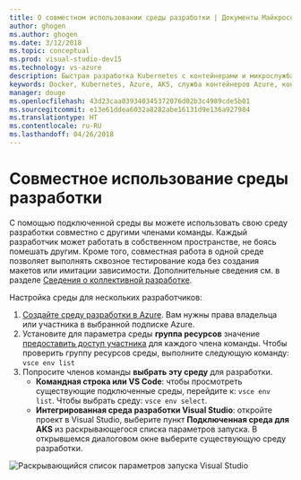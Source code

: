 ```yaml
---
title: О совместном использовании среды разработки | Документы Майкрософт
author: ghogen
ms.author: ghogen
ms.date: 3/12/2018
ms.topic: conceptual
ms.prod: visual-studio-dev15
ms.technology: vs-azure
description: Быстрая разработка Kubernetes с контейнерами и микрослужбами в Azure
keywords: Docker, Kubernetes, Azure, AKS, служба контейнеров Azure, контейнеры
manager: douge
ms.openlocfilehash: 43d23caa039340345372076d02b3c4989cde5b01
ms.sourcegitcommit: e13e61ddea6032a8282abe16131d9e136a927984
ms.translationtype: HT
ms.contentlocale: ru-RU
ms.lasthandoff: 04/26/2018
---
```

# <a name="share-a-development-environment"></a>Совместное использование среды разработки

С помощью подключенной среды вы можете использовать свою среду разработки совместно с другими членами команды. Каждый разработчик может работать в собственном пространстве, не боясь помешать другим. Кроме того, совместная работа в одной среде позволяет выполнять сквозное тестирование кода без создания макетов или имитации зависимости. Дополнительные сведения см. в разделе [Сведения о коллективной разработке](../get-started-nodejs-06.md).

Настройка среды для нескольких разработчиков:
1. [Создайте среду разработки в Azure](../get-started.md). Вам нужны права владельца или участника в выбранной подписке Azure.
1. Установите для параметра среды **группа ресурсов** значение [предоставить доступ участника](https://docs.microsoft.com/en-us/azure/active-directory/role-based-access-control-configure) для каждого члена команды. Чтобы проверить группу ресурсов среды, выполните следующую команду: `vsce env list`
1. Попросите членов команды **выбрать эту среду** для разработки.
     * **Командная строка или VS Code**: чтобы просмотреть существующие подключенные среды, перейдите к: `vsce env list`. Чтобы выбрать среду: `vsce env select`.
     * **Интегрированная среда разработки Visual Studio**: откройте проект в Visual Studio, выберите пункт **Подключенная среда для AKS** из раскрывающегося списка параметров запуска. В открывшемся диалоговом окне выберите существующую среду разработки.

![Раскрывающийся список параметров запуска Visual Studio](../images/LaunchSettings.png)